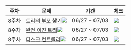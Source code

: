 |주차|문제|기간|체크|
|--|---|---|---|
|8주차|[트리의 부모 찾기](https://www.acmicpc.net/problem/11725)<img src="https://img.shields.io/badge/S2-435f7a?">|06/27 ~ 07/03|<img src="https://img.shields.io/badge/완료-50bcdf?"/>
|8주차|[완전 이진 트리](https://www.acmicpc.net/problem/9934)<img src="https://img.shields.io/badge/S1-435f7a?">|06/27 ~ 07/03|<img src="https://img.shields.io/badge/완료-50bcdf?"/>
|8주차|[디스크 컨트롤러](https://programmers.co.kr/learn/courses/30/lessons/42627)<img src="https://img.shields.io/badge/Lv.3-ff9800?"/>|06/27 ~ 07/03|<img src="https://img.shields.io/badge/완료-50bcdf?"/>
 
 

 